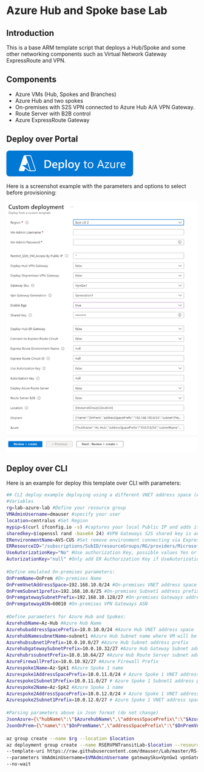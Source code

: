 # Azure Hub and Spoke base Lab

## Introduction

This is a base ARM template script that deploys a Hub/Spoke and some other networking components such as Virtual Network Gateway ExpressRoute and VPN.

## Components

- Azure VMs (Hub, Spokes and Branches)
- Azure Hub and two spokes
- On-premises with S2S VPN connected to Azure Hub A/A VPN Gateway.
- Route Server with B2B control
- Azure ExpressRoute Gateway

## Deploy over Portal

[![Deploy To Azure](https://raw.githubusercontent.com/Azure/azure-quickstart-templates/master/1-CONTRIBUTION-GUIDE/images/deploytoazure.svg?sanitize=true)](https://portal.azure.com/#create/Microsoft.Template/uri/https%3A%2F%2Fraw.githubusercontent.com%2Fdmauser%2Fazure-hub-spoke-base-lab%2Fmain%2Fazuredeploy.json)

Here is a screenshot example with the parameters and options to select before provisioning:

![example](./media/arm-deployment.png)

## Deploy over CLI

Here is an example for deploy this template over CLI with parameters:

```bash
## CLI deploy example deploying using a different VNET address space (Azure and On-premises)
#Variables
rg=lab-azure-lab #Define your resource group
VMAdminUsername=dmauser #specify your user
location=centralus #Set Region
mypip=$(curl ifconfig.io -s) #captures your local Public IP and adds it to NSG to restrict access to SSH only for your Public IP.
sharedkey=$(openssl rand -base64 24) #VPN Gateways S2S shared key is automatically generated.
ERenvironmentName=AVS-CUS #Set remove environment connecting via Expressroute (Example: AVS, Skytap, HLI, OnPremDC)
ERResourceID="/subscriptions/SubID/resourceGroups/RG/providers/Microsoft.Network/expressRouteCircuits/ERCircuitName" ## ResourceID of your ExpressRoute Circuit.
UseAutorizationKey="No" #Use authorization Key, possible values Yes or No.
AutorizationKey="null" #Only add ER Authorization Key if UseAutorizationKey=Yes.

#Define emulated On-premises parameters:
OnPremName=OnPrem #On-premises Name
OnPremVnetAddressSpace=192.168.10.0/24 #On-premises VNET address space
OnPremSubnet1prefix=192.168.10.0/25 #On-premises Subnet1 address prefix
OnPremgatewaySubnetPrefix=192.168.10.128/27 #On-premises Gateways address prefix
OnPremgatewayASN=60010 #On-premises VPN Gateways ASN

#Define parameters for Azure Hub and Spokes:
AzurehubName=Az-Hub #Azure Hub Name
AzurehubaddressSpacePrefix=10.0.10.0/24 #Azure Hub VNET address space
AzurehubNamesubnetName=subnet1 #Azure Hub Subnet name where VM will be provisioned
Azurehubsubnet1Prefix=10.0.10.0/27 #Azure Hub Subnet address prefix
AzurehubgatewaySubnetPrefix=10.0.10.32/27 #Azure Hub Gateway Subnet address prefix
AzurehubrssubnetPrefix=10.0.10.64/27 #Azure Hub Route Server subnet address prefix
AzureFirewallPrefix=10.0.10.92/27 #Azure Firewall Prefix
Azurespoke1Name=Az-Spk1 #Azure Spoke 1 name
Azurespoke1AddressSpacePrefix=10.0.11.0/24 # Azure Spoke 1 VNET address space
Azurespoke1Subnet1Prefix=10.0.11.0/27 # Azure Spoke 1 Subnet1 address prefix
Azurespoke2Name=Az-Spk2 #Azure Spoke 1 name
Azurespoke2AddressSpacePrefix=10.0.12.0/24 # Azure Spoke 1 VNET address space
Azurespoke2Subnet1Prefix=10.0.12.0/27 # Azure Spoke 1 VNET address space

#Parsing parameters above in Json format (do not change)
JsonAzure={\"hubName\":\"$AzurehubName\",\"addressSpacePrefix\":\"$AzurehubaddressSpacePrefix\",\"subnetName\":\"$AzurehubNamesubnetName\",\"subnet1Prefix\":\"$Azurehubsubnet1Prefix\",\"AzureFirewallPrefix\":\"$AzureFirewallPrefix\",\"gatewaySubnetPrefix\":\"$AzurehubgatewaySubnetPrefix\",\"rssubnetPrefix\":\"$AzurehubrssubnetPrefix\",\"spoke1Name\":\"$Azurespoke1Name\",\"spoke1AddressSpacePrefix\":\"$Azurespoke1AddressSpacePrefix\",\"spoke1Subnet1Prefix\":\"$Azurespoke1Subnet1Prefix\",\"spoke2Name\":\"$Azurespoke2Name\",\"spoke2AddressSpacePrefix\":\"$Azurespoke2AddressSpacePrefix\",\"spoke2Subnet1Prefix\":\"$Azurespoke2Subnet1Prefix\"}
JsonOnPrem={\"name\":\"$OnPremName\",\"addressSpacePrefix\":\"$OnPremVnetAddressSpace\",\"subnet1Prefix\":\"$OnPremSubnet1prefix\",\"gatewaySubnetPrefix\":\"$OnPremgatewaySubnetPrefix\",\"asn\":\"$OnPremgatewayASN\"}

az group create --name $rg --location $location
az deployment group create --name RSERVPNTransitLab-$location --resource-group $rg \
--template-uri https://raw.githubusercontent.com/dmauser/Lab/master/RS-ER-VPN-Gateway-Transit/azuredeploy.json \
--parameters VmAdminUsername=$VMAdminUsername gatewaySku=VpnGw1 vpnGatewayGeneration=Generation1 sharedKey=$sharedkey ExpressRouteEnvironmentName=$ERenvironmentName expressRouteCircuitID=$ERResourceID UseAutorizationKey=$UseAutorizationKey UseAutorizationKey=$UseAutorizationKey Onprem=$JsonOnPrem Azure=$JsonAzure \
--no-wait
```